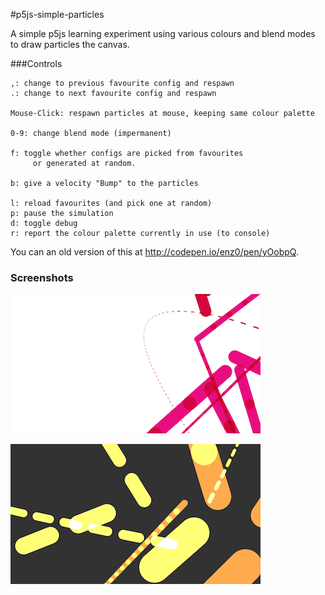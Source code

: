 #p5js-simple-particles

A simple p5js learning experiment using various colours and blend modes to draw particles the canvas.

###Controls

    ,: change to previous favourite config and respawn
    .: change to next favourite config and respawn

    Mouse-Click: respawn particles at mouse, keeping same colour palette

    0-9: change blend mode (impermanent)

    f: toggle whether configs are picked from favourites 
         or generated at random.

    b: give a velocity "Bump" to the particles

    l: reload favourites (and pick one at random)
    p: pause the simulation
    d: toggle debug
    r: report the colour palette currently in use (to console)

You can an old version of this at http://codepen.io/enz0/pen/yOobpQ.


### Screenshots

![A screenshot](screenshots/violetsticks-with-orbit-small.png)

![Another screenshot](screenshots/yellowrust-sparse-small.png)

